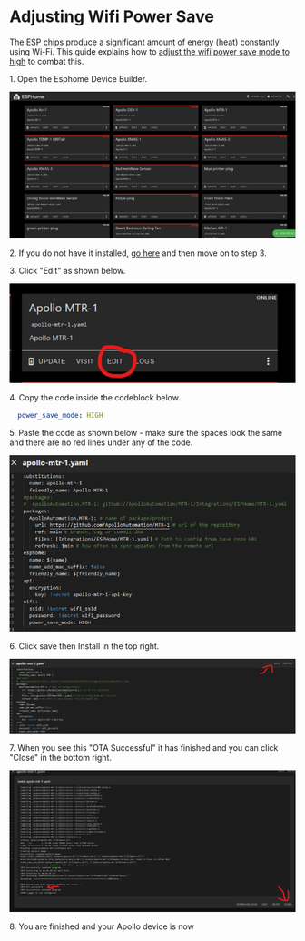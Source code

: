 # Adjusting Wifi Power Save

The ESP chips produce a significant amount of energy (heat) constantly using Wi-Fi. This guide explains how to [adjust the wifi power save mode to high](https://esphome.io/components/wifi.html#power-save-mode) to combat this.

1\. Open the Esphome Device Builder.

![](../../../assets/power-save-tutorial-1.png)

2\. If you do not have it installed, [go here](https://esphome.io/guides/getting_started_hassio.html#installing-esphome-device-compiler "Install Esphome Device Builder.") and then move on to step 3.

3\. Click "Edit" as shown below.

![](../../../assets/power-save-tutorial-2.png)

4\. Copy the code inside the codeblock below.

```yaml
  power_save_mode: HIGH
```

5\. Paste the code as shown below - make sure the spaces look the same and there are no red lines under any of the code.

![](../../../assets/power-save-tutorial-3-1.png)

6\. Click save then Install in the top right.

![](../../../assets/power-save-tutorial-4-1.png)

7\. When you see this "OTA Successful" it has finished and you can click "Close" in the bottom right.

![](../../../assets/power-save-tutorial-5.png)

8\. You are finished and your Apollo device is now